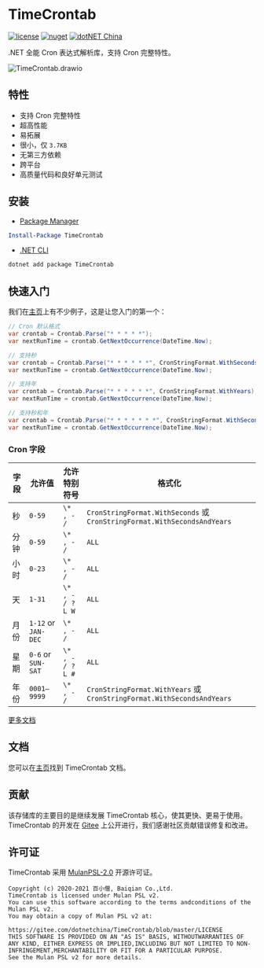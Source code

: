 # TimeCrontab

[![license](https://img.shields.io/badge/license-MulanPSL--2.0-orange?cacheSeconds=10800)](https://gitee.com/dotnetchina/TimeCrontab/blob/master/LICENSE) [![nuget](https://img.shields.io/nuget/v/TimeCrontab.svg?cacheSeconds=10800)](https://www.nuget.org/packages/TimeCrontab) [![dotNET China](https://img.shields.io/badge/organization-dotNET%20China-yellow?cacheSeconds=10800)](https://gitee.com/dotnetchina)

.NET 全能 Cron 表达式解析库，支持 Cron 完整特性。

![TimeCrontab.drawio](https://gitee.com/dotnetchina/TimeCrontab/raw/master/drawio/TimeCrontab.drawio.png "TimeCrontab.drawio.png")


## 特性

- 支持 Cron 完整特性
- 超高性能
- 易拓展
- 很小，仅 `3.7KB`
- 无第三方依赖
- 跨平台
- 高质量代码和良好单元测试

## 安装

- [Package Manager](https://www.nuget.org/packages/TimeCrontab)

```powershell
Install-Package TimeCrontab
```

- [.NET CLI](https://www.nuget.org/packages/TimeCrontab)

```powershell
dotnet add package TimeCrontab
```

## 快速入门

我们在[主页](./samples)上有不少例子，这是让您入门的第一个：

```cs
// Cron 默认格式
var crontab = Crontab.Parse("* * * * *");
var nextRunTime = crontab.GetNextOccurrence(DateTime.Now);

// 支持秒
var crontab = Crontab.Parse("* * * * * *", CronStringFormat.WithSeconds);
var nextRunTime = crontab.GetNextOccurrence(DateTime.Now);

// 支持年
var crontab = Crontab.Parse("* * * * * *", CronStringFormat.WithYears);
var nextRunTime = crontab.GetNextOccurrence(DateTime.Now);

// 支持秒和年
var crontab = Crontab.Parse("* * * * * * *", CronStringFormat.WithSecondsAndYears);
var nextRunTime = crontab.GetNextOccurrence(DateTime.Now);
```

### Cron 字段

| 字段 | 允许值              | 允许特别符号     | 格式化                                                                   |
| ---- | ------------------- | ---------------- | ------------------------------------------------------------------------ |
| 秒   | `0-59`              | `\* , - /`       | `CronStringFormat.WithSeconds` 或 `CronStringFormat.WithSecondsAndYears` |
| 分钟 | `0-59`              | `\* , - /`       | `ALL`                                                                    |
| 小时 | `0-23`              | `\* , - /`       | `ALL`                                                                    |
| 天   | `1-31`              | `\* , - / ? L W` | `ALL`                                                                    |
| 月份 | `1-12` or `JAN-DEC` | `\* , - /`       | `ALL`                                                                    |
| 星期 | `0-6` or `SUN-SAT`  | `\* , - / ? L #` | `ALL`                                                                    |
| 年份 | `0001–9999`         | `\* , - /`       | `CronStringFormat.WithYears` 或 `CronStringFormat.WithSecondsAndYears`   |

[更多文档](./docs)

## 文档

您可以在[主页](./docs)找到 TimeCrontab 文档。

## 贡献

该存储库的主要目的是继续发展 TimeCrontab 核心，使其更快、更易于使用。TimeCrontab 的开发在 [Gitee](https://gitee.com/dotnetchina/TimeCrontab) 上公开进行，我们感谢社区贡献错误修复和改进。

## 许可证

TimeCrontab 采用 [MulanPSL-2.0](./LICENSE) 开源许可证。

```
Copyright (c) 2020-2021 百小僧, Baiqian Co.,Ltd.
TimeCrontab is licensed under Mulan PSL v2.
You can use this software according to the terms andconditions of the Mulan PSL v2.
You may obtain a copy of Mulan PSL v2 at:
            https://gitee.com/dotnetchina/TimeCrontab/blob/master/LICENSE
THIS SOFTWARE IS PROVIDED ON AN "AS IS" BASIS, WITHOUTWARRANTIES OF ANY KIND, EITHER EXPRESS OR IMPLIED,INCLUDING BUT NOT LIMITED TO NON-INFRINGEMENT,MERCHANTABILITY OR FIT FOR A PARTICULAR PURPOSE.
See the Mulan PSL v2 for more details.
```
